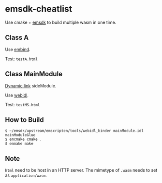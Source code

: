 # emsdk-cheatlist

Use cmake + [emsdk](https://emscripten.org/index.html) to build multiple wasm in one time.



## Class A

Use [embind](https://emscripten.org/docs/porting/connecting_cpp_and_javascript/embind.html).

Test: `testA.html`




## Class MainModule

[Dynamic link](https://github.com/emscripten-core/emscripten/wiki/Linking) sideModule.

Use [webidl](https://emscripten.org/docs/porting/connecting_cpp_and_javascript/WebIDL-Binder.html).

Test: `testMS.html`



## How to Build

```shell
$ ~/emsdk/upstream/emscripten/tools/webidl_binder mainModule.idl mainModuleGlue
$ emcmake cmake .
$ emmake make
``` 



## Note

`html` need to be host in an HTTP server. The mimetype of `.wasm` needs to set as `application/wasm`.
